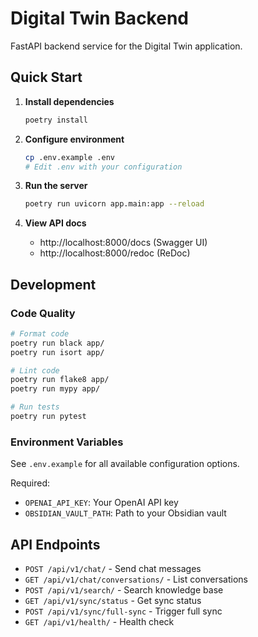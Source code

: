 # Digital Twin Backend

FastAPI backend service for the Digital Twin application.

## Quick Start

1. **Install dependencies**
   ```bash
   poetry install
   ```

2. **Configure environment**
   ```bash
   cp .env.example .env
   # Edit .env with your configuration
   ```

3. **Run the server**
   ```bash
   poetry run uvicorn app.main:app --reload
   ```

4. **View API docs**
   - http://localhost:8000/docs (Swagger UI)
   - http://localhost:8000/redoc (ReDoc)

## Development

### Code Quality
```bash
# Format code
poetry run black app/
poetry run isort app/

# Lint code  
poetry run flake8 app/
poetry run mypy app/

# Run tests
poetry run pytest
```

### Environment Variables

See `.env.example` for all available configuration options.

Required:
- `OPENAI_API_KEY`: Your OpenAI API key
- `OBSIDIAN_VAULT_PATH`: Path to your Obsidian vault

## API Endpoints

- `POST /api/v1/chat/` - Send chat messages
- `GET /api/v1/chat/conversations/` - List conversations  
- `POST /api/v1/search/` - Search knowledge base
- `GET /api/v1/sync/status` - Get sync status
- `POST /api/v1/sync/full-sync` - Trigger full sync
- `GET /api/v1/health/` - Health check
